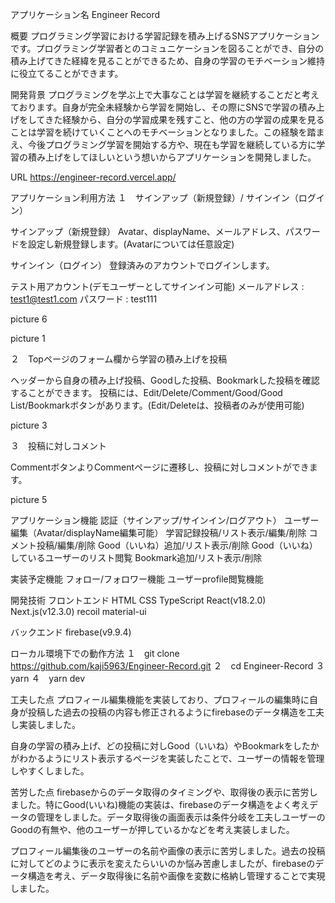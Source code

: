 アプリケーション名
Engineer Record

概要
プログラミング学習における学習記録を積み上げるSNSアプリケーションです。プログラミング学習者とのコミュニケーションを図ることができ、自分の積み上げてきた経緯を見ることができるため、自身の学習のモチベーション維持に役立てることができます。

開発背景
プログラミングを学ぶ上で大事なことは学習を継続することだと考えております。自身が完全未経験から学習を開始し、その際にSNSで学習の積み上げをしてきた経験から、自分の学習成果を残すこと、他の方の学習の成果を見ることは学習を続けていくことへのモチベーションとなりました。この経験を踏まえ、今後プログラミング学習を開始する方や、現在も学習を継続している方に学習の積み上げをしてほしいという想いからアプリケーションを開発しました。

URL
https://engineer-record.vercel.app/


アプリケーション利用方法
１　サインアップ（新規登録）/ サインイン（ログイン）

サインアップ（新規登録）
Avatar、displayName、メールアドレス、パスワードを設定し新規登録します。(Avatarについては任意設定)

サインイン（ログイン）
登録済みのアカウントでログインします。


テスト用アカウント(デモユーザーとしてサインイン可能)
メールアドレス : test1@test1.com
パスワード : test111


picture 6

picture 1



２　Topページのフォーム欄から学習の積み上げを投稿

ヘッダーから自身の積み上げ投稿、Goodした投稿、Bookmarkした投稿を確認することができます。
投稿には、Edit/Delete/Comment/Good/Good List/Bookmarkボタンがあります。(Edit/Deleteは、投稿者のみが使用可能)


picture 3



３　投稿に対しコメント

CommentボタンよりCommentページに遷移し、投稿に対しコメントができます。


picture 5



アプリケーション機能
認証（サインアップ/サインイン/ログアウト）
ユーザー編集（Avatar/displayName編集可能）
学習記録投稿/リスト表示/編集/削除
コメント投稿/編集/削除
Good（いいね）追加/リスト表示/削除
Good（いいね）しているユーザーのリスト閲覧
Bookmark追加/リスト表示/削除

実装予定機能
フォロー/フォロワー機能
ユーザーprofile閲覧機能

開発技術
フロントエンド
HTML
CSS
TypeScript
React(v18.2.0)
Next.js(v12.3.0)
recoil
material-ui

バックエンド
firebase(v9.9.4)


ローカル環境下での動作方法
１　git clone https://github.com/kaji5963/Engineer-Record.git
２　cd Engineer-Record
３　yarn
４　yarn dev



工夫した点
プロフィール編集機能を実装しており、プロフィールの編集時に自身が投稿した過去の投稿の内容も修正されるようにfirebaseのデータ構造を工夫し実装しました。

自身の学習の積み上げ、どの投稿に対しGood（いいね）やBookmarkをしたかがわかるようにリスト表示するページを実装したことで、ユーザーの情報を管理しやすくしました。


苦労した点
firebaseからのデータ取得のタイミングや、取得後の表示に苦労しました。特にGood(いいね)機能の実装は、firebaseのデータ構造をよく考えデータの管理をしました。データ取得後の画面表示は条件分岐を工夫しユーザーのGoodの有無や、他のユーザーが押しているかなどを考え実装しました。

プロフィール編集後のユーザーの名前や画像の表示に苦労しました。過去の投稿に対してどのように表示を変えたらいいのか悩み苦慮しましたが、firebaseのデータ構造を考え、データ取得後に名前や画像を変数に格納し管理することで実現しました。
